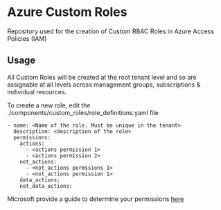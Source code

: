 # Azure Custom Roles

Repository used for the creation of Custom RBAC Roles in Azure Access Policies (IAM)

## Usage

All Custom Roles will be created at the root tenant level and so are assignable at all levels across management groups, subscriptions & individual resources.

To create a new role, edit the ./components/custom_roles/role_definitions.yaml file

````
- name: <Name of the role. Must be unique in the tenant>
  description: <description of the role>
  permissions:
    actions:
      - <actions permission 1>
      - <actions permission 2>
    not_actions:
      - <not_actions permssions 1>
      - <not_actions permission 1>
    data_actions:
    not_data_actions:
````

Microsoft provide a guide to determine your permissions [here](https://learn.microsoft.com/en-us/azure/role-based-access-control/custom-roles#how-to-determine-the-permissions-you-need)